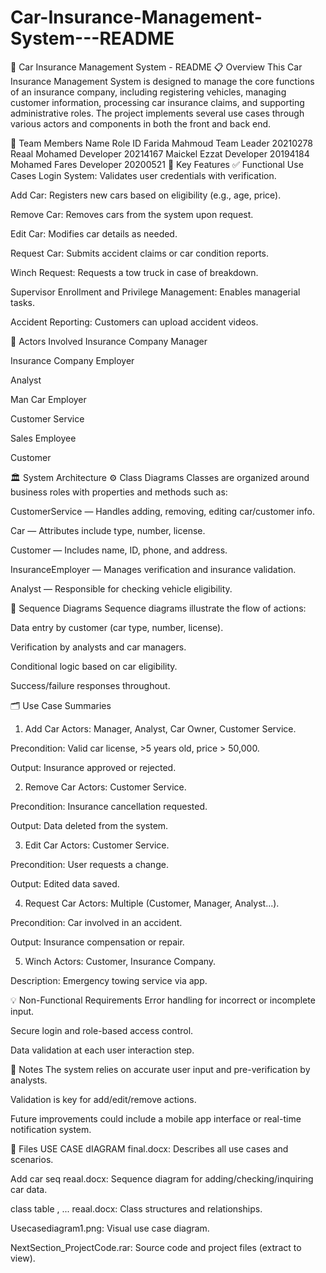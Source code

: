 # Car-Insurance-Management-System---README
🚗 Car Insurance Management System - README
📋 Overview
This Car Insurance Management System is designed to manage the core functions of an insurance company, including registering vehicles, managing customer information, processing car insurance claims, and supporting administrative roles. The project implements several use cases through various actors and components in both the front and back end.

👥 Team Members
Name	Role	ID
Farida Mahmoud	Team Leader	20210278
Reaal Mohamed	Developer	20214167
Maickel Ezzat	Developer	20194184
Mohamed Fares	Developer	20200521
🧠 Key Features
✅ Functional Use Cases
Login System: Validates user credentials with verification.

Add Car: Registers new cars based on eligibility (e.g., age, price).

Remove Car: Removes cars from the system upon request.

Edit Car: Modifies car details as needed.

Request Car: Submits accident claims or car condition reports.

Winch Request: Requests a tow truck in case of breakdown.

Supervisor Enrollment and Privilege Management: Enables managerial tasks.

Accident Reporting: Customers can upload accident videos.

📂 Actors Involved
Insurance Company Manager

Insurance Company Employer

Analyst

Man Car Employer

Customer Service

Sales Employee

Customer

🏛️ System Architecture
⚙️ Class Diagrams
Classes are organized around business roles with properties and methods such as:

CustomerService — Handles adding, removing, editing car/customer info.

Car — Attributes include type, number, license.

Customer — Includes name, ID, phone, and address.

InsuranceEmployer — Manages verification and insurance validation.

Analyst — Responsible for checking vehicle eligibility.

🔁 Sequence Diagrams
Sequence diagrams illustrate the flow of actions:

Data entry by customer (car type, number, license).

Verification by analysts and car managers.

Conditional logic based on car eligibility.

Success/failure responses throughout.

🗂️ Use Case Summaries
1. Add Car
Actors: Manager, Analyst, Car Owner, Customer Service.

Precondition: Valid car license, >5 years old, price > 50,000.

Output: Insurance approved or rejected.

2. Remove Car
Actors: Customer Service.

Precondition: Insurance cancellation requested.

Output: Data deleted from the system.

3. Edit Car
Actors: Customer Service.

Precondition: User requests a change.

Output: Edited data saved.

4. Request Car
Actors: Multiple (Customer, Manager, Analyst...).

Precondition: Car involved in an accident.

Output: Insurance compensation or repair.

5. Winch
Actors: Customer, Insurance Company.

Description: Emergency towing service via app.

💡 Non-Functional Requirements
Error handling for incorrect or incomplete input.

Secure login and role-based access control.

Data validation at each user interaction step.

📝 Notes
The system relies on accurate user input and pre-verification by analysts.

Validation is key for add/edit/remove actions.

Future improvements could include a mobile app interface or real-time notification system.

📎 Files
USE CASE dIAGRAM final.docx: Describes all use cases and scenarios.

Add car seq reaal.docx: Sequence diagram for adding/checking/inquiring car data.

class table , ... reaal.docx: Class structures and relationships.

Usecasediagram1.png: Visual use case diagram.

NextSection_ProjectCode.rar: Source code and project files (extract to view).
